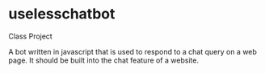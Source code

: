 # uselesschatbot
Class Project

A bot written in javascript that is used to respond to a chat query on a web page. It should be built into the chat feature of a website.
